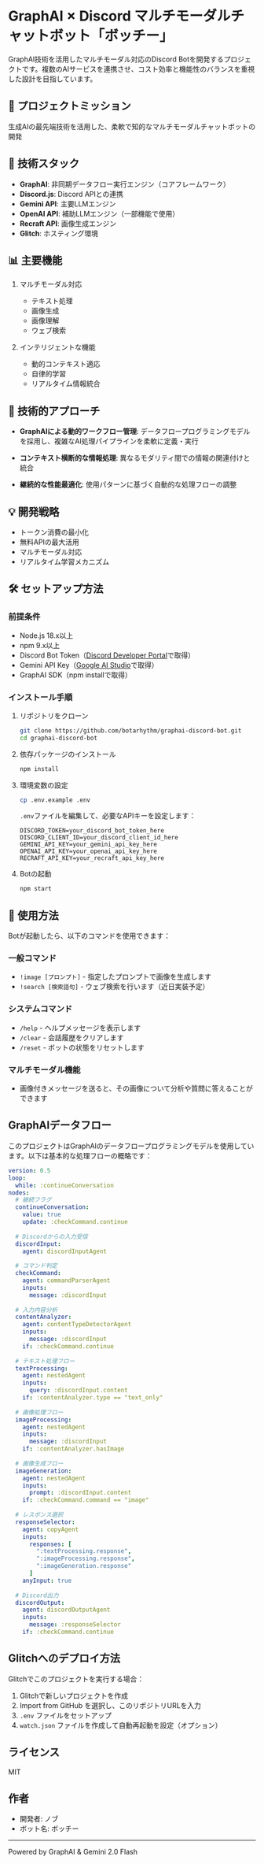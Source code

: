# GraphAI × Discord マルチモーダルチャットボット「ボッチー」

GraphAI技術を活用したマルチモーダル対応のDiscord Botを開発するプロジェクトです。複数のAIサービスを連携させ、コスト効率と機能性のバランスを重視した設計を目指しています。

## 🚀 プロジェクトミッション

生成AIの最先端技術を活用した、柔軟で知的なマルチモーダルチャットボットの開発

## 🔧 技術スタック

- **GraphAI**: 非同期データフロー実行エンジン（コアフレームワーク）
- **Discord.js**: Discord APIとの連携
- **Gemini API**: 主要LLMエンジン
- **OpenAI API**: 補助LLMエンジン（一部機能で使用）
- **Recraft API**: 画像生成エンジン
- **Glitch**: ホスティング環境

## 📊 主要機能

1. マルチモーダル対応
   - テキスト処理
   - 画像生成
   - 画像理解
   - ウェブ検索

2. インテリジェントな機能
   - 動的コンテキスト適応
   - 自律的学習
   - リアルタイム情報統合

## 🔬 技術的アプローチ

- **GraphAIによる動的ワークフロー管理**: 
  データフロープログラミングモデルを採用し、複雑なAI処理パイプラインを柔軟に定義・実行
  
- **コンテキスト横断的な情報処理**:
  異なるモダリティ間での情報の関連付けと統合

- **継続的な性能最適化**:
  使用パターンに基づく自動的な処理フローの調整

## 💡 開発戦略

- トークン消費の最小化
- 無料APIの最大活用
- マルチモーダル対応
- リアルタイム学習メカニズム

## 🛠️ セットアップ方法

### 前提条件

- Node.js 18.x以上
- npm 9.x以上
- Discord Bot Token（[Discord Developer Portal](https://discord.com/developers/applications)で取得）
- Gemini API Key（[Google AI Studio](https://makersuite.google.com/app/apikey)で取得）
- GraphAI SDK（npm installで取得）

### インストール手順

1. リポジトリをクローン
   ```bash
   git clone https://github.com/botarhythm/graphai-discord-bot.git
   cd graphai-discord-bot
   ```

2. 依存パッケージのインストール
   ```bash
   npm install
   ```

3. 環境変数の設定
   ```bash
   cp .env.example .env
   ```
   
   `.env`ファイルを編集して、必要なAPIキーを設定します：
   ```
   DISCORD_TOKEN=your_discord_bot_token_here
   DISCORD_CLIENT_ID=your_discord_client_id_here
   GEMINI_API_KEY=your_gemini_api_key_here
   OPENAI_API_KEY=your_openai_api_key_here
   RECRAFT_API_KEY=your_recraft_api_key_here
   ```

4. Botの起動
   ```bash
   npm start
   ```

## 🤖 使用方法

Botが起動したら、以下のコマンドを使用できます：

### 一般コマンド

- `!image [プロンプト]` - 指定したプロンプトで画像を生成します
- `!search [検索語句]` - ウェブ検索を行います（近日実装予定）

### システムコマンド

- `/help` - ヘルプメッセージを表示します
- `/clear` - 会話履歴をクリアします
- `/reset` - ボットの状態をリセットします

### マルチモーダル機能

- 画像付きメッセージを送ると、その画像について分析や質問に答えることができます

## GraphAIデータフロー

このプロジェクトはGraphAIのデータフロープログラミングモデルを使用しています。以下は基本的な処理フローの概略です：

```yaml
version: 0.5
loop:
  while: :continueConversation
nodes:
  # 継続フラグ
  continueConversation:
    value: true
    update: :checkCommand.continue
  
  # Discordからの入力受信
  discordInput:
    agent: discordInputAgent
  
  # コマンド判定
  checkCommand:
    agent: commandParserAgent
    inputs:
      message: :discordInput
  
  # 入力内容分析
  contentAnalyzer:
    agent: contentTypeDetectorAgent
    inputs:
      message: :discordInput
    if: :checkCommand.continue
  
  # テキスト処理フロー
  textProcessing:
    agent: nestedAgent
    inputs:
      query: :discordInput.content
    if: :contentAnalyzer.type == "text_only"
  
  # 画像処理フロー
  imageProcessing:
    agent: nestedAgent
    inputs:
      message: :discordInput
    if: :contentAnalyzer.hasImage
  
  # 画像生成フロー
  imageGeneration:
    agent: nestedAgent
    inputs:
      prompt: :discordInput.content
    if: :checkCommand.command == "image"
  
  # レスポンス選択
  responseSelector:
    agent: copyAgent
    inputs:
      responses: [
        ":textProcessing.response", 
        ":imageProcessing.response", 
        ":imageGeneration.response"
      ]
    anyInput: true
  
  # Discord出力
  discordOutput:
    agent: discordOutputAgent
    inputs:
      message: :responseSelector
    if: :checkCommand.continue
```

## Glitchへのデプロイ方法

Glitchでこのプロジェクトを実行する場合：

1. Glitchで新しいプロジェクトを作成
2. Import from GitHub を選択し、このリポジトリURLを入力
3. `.env` ファイルをセットアップ
4. `watch.json` ファイルを作成して自動再起動を設定（オプション）

## ライセンス

MIT

## 作者

- 開発者: ノブ
- ボット名: ボッチー

---

Powered by GraphAI & Gemini 2.0 Flash